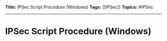 **Title:** IPSec Script Procedure (Windows)
**Tags:** [[IPSec]]
**Topics:** #IPSec 

---
# IPSec Script Procedure (Windows)

